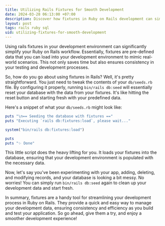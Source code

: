 ```yaml
---
title: Utilizing Rails Fixtures for Smooth Development
date: 2024-03-28 06:13:00 +07:00
description: Discover how fixtures in Ruby on Rails development can simplify your workflow. Learn how to load pre-defined data sets into your development database effortlessly. Keep your development environment tidy with a clean slate feature
layout: post
tags: rails ruby sql
uid: utilizing-fixtures-for-smooth-development
---
```


Using rails fixtures in your development environment can significantly simplify your Ruby on Rails workflow. Essentially, fixtures are pre-defined data that you can load into your development environment to mimic real-world scenarios. This not only saves time but also ensures consistency in your testing and development processes.

So, how do you go about using fixtures in Rails? Well, it's pretty straightforward. You just need to tweak the contents of your `db/seeds.rb` file. By configuring it properly, running `bin/rails db:seed` will essentially reset your database with the data from your fixtures. It's like hitting the reset button and starting fresh with your predefined data.

Here's a snippet of what your `db/seeds.rb` might look like:

```ruby
puts "\n== Seeding the database with fixtures =="
puts "Executing `rails db:fixtures:load`, please wait..."

system("bin/rails db:fixtures:load")

puts
puts "✨ Done"
```
This little script does the heavy lifting for you. It loads your fixtures into the database, ensuring that your development environment is populated with the necessary data.

Now, let's say you've been experimenting with your app, adding, deleting, and modifying records, and your database is looking a bit messy. No worries! You can simply run `bin/rails db:seed` again to clean up your development data and start fresh.

In summary, fixtures are a handy tool for streamlining your development process in Ruby on Rails. They provide a quick and easy way to manage your development data, ensuring consistency and efficiency as you build and test your application. So go ahead, give them a try, and enjoy a smoother development experience!
